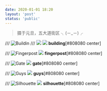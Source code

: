 ```yaml
---
date: 2020-01-01 18:20
layout: 'post'
status: 'public'
---
```

<audio src="https://inz.oss-cn-beijing.aliyuncs.com/Audios/128kbit/Gelatin%20Nature-Ooyy.mp3" autoplay loop></audio>

> 摄于元旦，五大道街区 ╮(－_－)╭
 
/// ![Buildin](https://cdn.pixabay.com/photo/2020/09/25/02/43/building-5600341_1280.jpg)
/// ![](https://inz.oss-cn-beijing.aliyuncs.com/Images/Tian%20jin/building.jpg)
![](https://inz.oss-cn-beijing.aliyuncs.com/Images/Tian%20jin/building%20cs.jpg)
        **building**[#808080 center]

/// ![Fingerpost](https://cdn.pixabay.com/photo/2020/09/25/02/43/place-5600339_1280.jpg)
![](https://inz.oss-cn-beijing.aliyuncs.com/Images/Tian%20jin/fingerpost.jpg)
        **fingerpost**[#808080 center]

/// ![Gate](https://cdn.pixabay.com/photo/2020/10/15/06/23/place-5656119_1280.jpg)
![](https://inz.oss-cn-beijing.aliyuncs.com/Images/Tian%20jin/gate.jpg)
        **gate**[#808080 center]

/// ![Guys](https://cdn.pixabay.com/photo/2020/10/15/06/37/arches-5656135_1280.jpg)
![](https://inz.oss-cn-beijing.aliyuncs.com/Images/Tian%20jin/guys.jpg)
        **guys**[#808080 center]

/// ![Silhouette](https://cdn.pixabay.com/photo/2020/10/15/06/23/place-5656118_1280.jpg)
![](https://inz.oss-cn-beijing.aliyuncs.com/Images/Tian%20jin/silhouette.jpg)
        **silhouette**[#808080 center]

